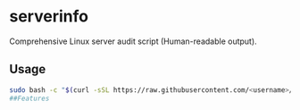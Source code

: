 # serverinfo
Comprehensive Linux server audit script (Human-readable output).

## Usage
```bash
sudo bash -c "$(curl -sSL https://raw.githubusercontent.com/<username>/serverinfo/main/server_audit.sh)" -- --run-fio --iperf-server 1.2.3.4
##Features
